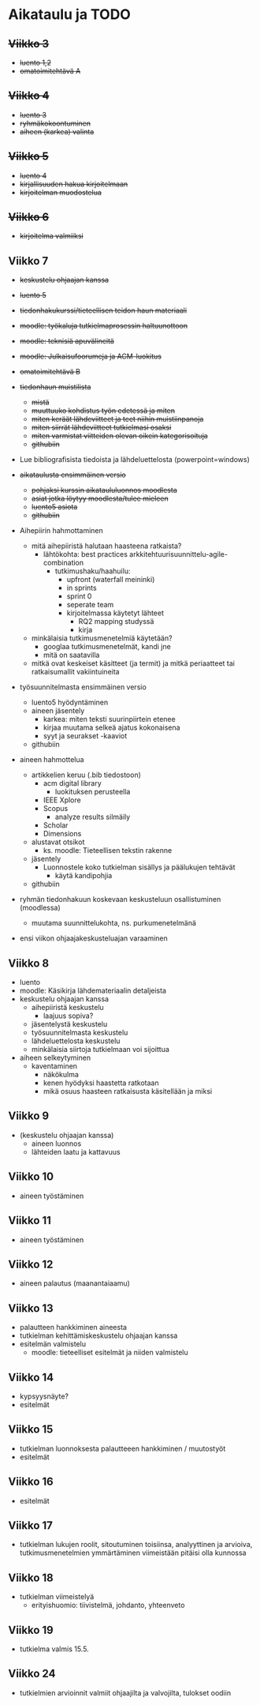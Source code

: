 # Aikataulu ja TODO

## ~~Viikko 3~~
- ~~luento 1,2~~
- ~~omatoimitehtävä A~~
## ~~Viikko 4~~
- ~~luento 3~~
- ~~ryhmäkokoontuminen~~
- ~~aiheen (karkea) valinta~~
## ~~Viikko 5~~
- ~~luento 4~~
- ~~kirjallisuuden hakua kirjoitelmaan~~
- ~~kirjoitelman muodostelua~~
## ~~Viikko 6~~
- ~~kirjoitelma valmiiksi~~
## Viikko 7
- ~~keskustelu ohjaajan kanssa~~
- ~~luento 5~~
- ~~tiedonhakukurssi/tieteellisen teidon haun materiaali~~
- ~~moodle: työkaluja tutkielmaprosessin haltuunottoon~~
- ~~moodle: teknisiä apuvälineitä~~
- ~~moodle: Julkaisufoorumeja ja ACM-luokitus~~
- ~~omatoimitehtävä B~~
- ~~tiedonhaun muistilista~~
  - ~~mistä~~
  - ~~muuttuuko kohdistus työn edetessä ja miten~~
  - ~~miten keräät lähdeviitteet ja teet niihin muistiinpanoja~~
  - ~~miten siirrät lähdeviitteet tutkielmasi osaksi~~
  - ~~miten varmistat viitteiden olevan oikein kategorisoituja~~
  - ~~githubiin~~

- Lue bibliografisista tiedoista ja lähdeluettelosta (powerpoint=windows)
- ~~aikataulusta ensimmäinen versio~~
  - ~~pohjaksi kurssin aikataululuonnos moodlesta~~
  - ~~asiat jotka löytyy moodlesta/tulee mieleen~~
  - ~~luento5 asiota~~
  - ~~githubiin~~

- Aihepiirin hahmottaminen
  - mitä aihepiiristä halutaan haasteena ratkaista?
    - lähtökohta: best practices arkkitehtuurisuunnittelu-agile-combination
      - tutkimushaku/haahuilu:
        - upfront (waterfall meininki)
        - in sprints
        - sprint 0
        - seperate team
        - kirjoitelmassa käytetyt lähteet
          - RQ2 mapping studyssä
          - kirja
  - minkälaisia tutkimusmenetelmiä käytetään?
    - googlaa tutkimusmenetelmät, kandi jne
    - mitä on saatavilla
  - mitkä ovat keskeiset käsitteet (ja termit) ja mitkä periaatteet
  tai ratkaisumallit vakiintuineita

- työsuunnitelmasta ensimmäinen versio
  - luento5 hyödyntäminen
  - aineen jäsentely
    - karkea: miten teksti suurinpiirtein etenee
    - kirjaa muutama selkeä ajatus kokonaisena
    - syyt ja seurakset -kaaviot
  - githubiin


- aineen hahmottelua
  - artikkelien keruu (.bib tiedostoon)
    - acm digital library
        - luokituksen perusteella
    - IEEE Xplore
    - Scopus
      - analyze results silmäily
    - Scholar
    - Dimensions
  - alustavat otsikot
    - ks. moodle: Tieteellisen tekstin rakenne
  - jäsentely
    - Luonnostele koko tutkielman sisällys ja päälukujen tehtävät
      - käytä kandipohjia
  - githubiin
- ryhmän tiedonhakuun koskevaan keskusteluun osallistuminen (moodlessa)
  - muutama suunnittelukohta, ns. purkumenetelmänä
- ensi viikon ohjaajakeskusteluajan varaaminen
## Viikko 8
- luento
- moodle: Käsikirja lähdemateriaalin detaljeista
- keskustelu ohjaajan kanssa
  - aihepiiristä keskustelu
    - laajuus sopiva?
  - jäsentelystä keskustelu
  - työsuunnitelmasta keskustelu
  - lähdeluettelosta keskustelu
  - minkälaisia siirtoja tutkielmaan voi sijoittua
- aiheen selkeytyminen
  - kaventaminen
    - näkökulma
    - kenen hyödyksi haastetta ratkotaan
    - mikä osuus haasteen ratkaisusta käsitellään ja miksi
## Viikko 9
- (keskustelu ohjaajan kanssa)
  - aineen luonnos
  - lähteiden laatu ja kattavuus
## Viikko 10
- aineen työstäminen
## Viikko 11
- aineen työstäminen
## Viikko 12
- aineen palautus (maanantaiaamu)
## Viikko 13
- palautteen hankkiminen aineesta
- tutkielman kehittämiskeskustelu ohjaajan kanssa
- esitelmän valmistelu
  - moodle: tieteelliset esitelmät ja niiden valmistelu
## Viikko 14
- kypsyysnäyte?
- esitelmät
## Viikko 15
- tutkielman luonnoksesta palautteeen hankkiminen / muutostyöt
- esitelmät
## Viikko 16
- esitelmät
## Viikko 17
- tutkielman lukujen roolit, sitoutuminen toisiinsa, analyyttinen ja arvioiva, 
tutkimusmenetelmien ymmärtäminen viimeistään pitäisi olla kunnossa

## Viikko 18
- tutkielman viimeistelyä
  - erityishuomio: tiivistelmä, johdanto, yhteenveto
## Viikko 19
- tutkielma valmis 15.5.
## Viikko 24 
- tutkielmien arvioinnit valmiit ohjaajilta ja valvojilta, tulokset oodiin
